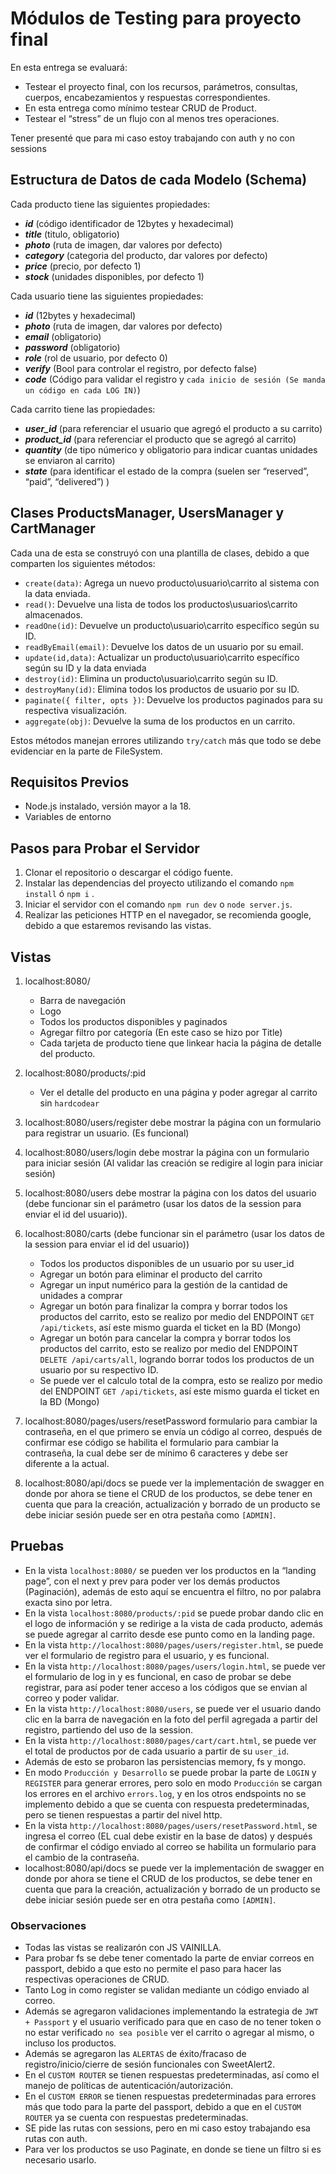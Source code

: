 # Módulos de Testing para proyecto final

En esta entrega se evaluará:

- Testear el proyecto final, con los recursos, parámetros, consultas, cuerpos, encabezamientos y respuestas correspondientes.
- En esta entrega como mínimo testear CRUD de Product.
- Testear el “stress” de un flujo con al menos tres operaciones.

Tener presenté que para mi caso estoy trabajando con auth y no con sessions

## Estructura de Datos de cada Modelo (Schema)

Cada producto tiene las siguientes propiedades:

- **_id_** (código identificador de 12bytes y hexadecimal)
- **_title_** (titulo, obligatorio)
- **_photo_** (ruta de imagen, dar valores por defecto)
- **_category_** (categoria del producto, dar valores por defecto)
- **_price_** (precio, por defecto 1)
- **_stock_** (unidades disponibles, por defecto 1)

Cada usuario tiene las siguientes propiedades:

- **_id_** (12bytes y hexadecimal)
- **_photo_** (ruta de imagen, dar valores por defecto)
- **_email_** (obligatorio)
- **_password_** (obligatorio)
- **_role_** (rol de usuario, por defecto 0)
- **_verify_** (Bool para controlar el registro, por defecto false)
- **_code_** (Código para validar el registro y `cada inicio de sesión (Se manda un código en cada LOG IN)`)

Cada carrito tiene las propiedades:

- **_user_id_** (para referenciar el usuario que agregó el producto a su carrito)
- **_product_id_** (para referenciar el producto que se agregó al carrito)
- **_quantity_** (de tipo númerico y obligatorio para indicar cuantas unidades se enviaron al carrito)
- **_state_** (para identificar el estado de la compra (suelen ser “reserved”, “paid”, “delivered”) )

## Clases ProductsManager, UsersManager y CartManager

Cada una de esta se construyó con una plantilla de clases, debido a que comparten los siguientes métodos:

- `create(data)`: Agrega un nuevo producto\usuario\carrito al sistema con la data enviada.
- `read()`: Devuelve una lista de todos los productos\usuarios\carrito almacenados.
- `readOne(id)`: Devuelve un producto\usuario\carrito específico según su ID.
- `readByEmail(email)`: Devuelve los datos de un usuario por su email.
- `update(id,data)`: Actualizar un producto\usuario\carrito específico según su ID y la data enviada
- `destroy(id)`: Elimina un producto\usuario\carrito según su ID.
- `destroyMany(id)`: Elimina todos los productos de usuario por su ID.
- `paginate({ filter, opts })`: Devuelve los productos paginados para su respectiva visualización.
- `aggregate(obj)`: Devuelve la suma de los productos en un carrito.

Estos métodos manejan errores utilizando `try/catch` más que todo se debe evidenciar en la parte de FileSystem.

## Requisitos Previos

- Node.js instalado, versión mayor a la 18.
- Variables de entorno

## Pasos para Probar el Servidor

1. Clonar el repositorio o descargar el código fuente.
2. Instalar las dependencias del proyecto utilizando el comando `npm install` ó `npm i` .
3. Iniciar el servidor con el comando `npm run dev` o `node server.js`.
4. Realizar las peticiones HTTP en el navegador, se recomienda google, debido a que estaremos revisando las vistas.

## Vistas

1. localhost:8080/

   - Barra de navegación
   - Logo
   - Todos los productos disponibles y paginados
   - Agregar filtro por categoría (En este caso se hizo por Title)
   - Cada tarjeta de producto tiene que linkear hacia la página de detalle del producto.

2. localhost:8080/products/:pid
   - Ver el detalle del producto en una página y poder agregar al carrito sin `hardcodear`
3. localhost:8080/users/register debe mostrar la página con un formulario para registrar un usuario. (Es funcional)
4. localhost:8080/users/login debe mostrar la página con un formulario para iniciar sesión (Al validar las creación se redigire al login para iniciar sesión)
5. localhost:8080/users debe mostrar la página con los datos del usuario (debe funcionar sin el parámetro (usar los datos de la session para enviar el id del usuario)).
6. localhost:8080/carts (debe funcionar sin el parámetro (usar los datos de la session para enviar el id del usuario))
   - Todos los productos disponibles de un usuario por su user_id
   - Agregar un botón para eliminar el producto del carrito
   - Agregar un input numérico para la gestión de la cantidad de unidades a comprar
   - Agregar un botón para finalizar la compra y borrar todos los productos del carrito, esto se realizo por medio del ENDPOINT `GET /api/tickets`, así este mismo guarda el ticket en la BD (Mongo)
   - Agregar un botón para cancelar la compra y borrar todos los productos del carrito, esto se realizo por medio del ENDPOINT `DELETE /api/carts/all`, logrando borrar todos los productos de un usuario por su respectivo ID.
   - Se puede ver el calculo total de la compra, esto se realizo por medio del ENDPOINT `GET /api/tickets`, así este mismo guarda el ticket en la BD (Mongo)
7. localhost:8080/pages/users/resetPassword formulario para cambiar la contraseña, en el que primero se envía un código al correo, después de confirmar ese código se habilita el formulario para cambiar la contraseña, la cual debe ser de mínimo 6 caracteres y debe ser diferente a la actual.

8. localhost:8080/api/docs se puede ver la implementación de swagger en donde por ahora se tiene el CRUD de los productos, se debe tener en cuenta que para la creación, actualización y borrado de un producto se debe iniciar sesión puede ser en otra pestaña como `[ADMIN]`.

## Pruebas

- En la vista `localhost:8080/` se pueden ver los productos en la “landing page”, con el next y prev para poder ver los demás productos (Paginación), además de esto aquí se encuentra el filtro, no por palabra exacta sino por letra.
- En la vista `localhost:8080/products/:pid` se puede probar dando clic en el logo de información y se redirige a la vista de cada producto, además se puede agregar al carrito desde ese punto como en la landing page.
- En la vista `http://localhost:8080/pages/users/register.html`, se puede ver el formulario de registro para el usuario, y es funcional.
- En la vista `http://localhost:8080/pages/users/login.html`, se puede ver el formulario de log in y es funcional, en caso de probar se debe registrar, para así poder tener acceso a los códigos que se envian al correo y poder validar.
- En la vista `http://localhost:8080/users`, se puede ver el usuario dando clic en la barra de navegación en la foto del perfil agregada a partir del registro, partiendo del uso de la session.
- En la vista `http://localhost:8080/pages/cart/cart.html`, se puede ver el total de productos por de cada usuario a partir de su `user_id`.
- Además de esto se probaron las persistencias memory, fs y mongo.
- En modo `Producción y Desarrollo` se puede probar la parte de `LOGIN` y `REGISTER` para generar errores, pero solo en modo `Producción` se cargan los errores en el archivo `errors.log`, y en los otros endspoints no se implemento debido a que se cuenta con respuesta predeterminadas, pero se tienen respuestas a partir del nivel http.
- En la vista `http://localhost:8080/pages/users/resetPassword.html`, se ingresa el correo (EL cual debe existir en la base de datos) y después de confirmar el código enviado al correo se habilita un formulario para el cambio de la contraseña.
- localhost:8080/api/docs se puede ver la implementación de swagger en donde por ahora se tiene el CRUD de los productos, se debe tener en cuenta que para la creación, actualización y borrado de un producto se debe iniciar sesión puede ser en otra pestaña como `[ADMIN]`.

### Observaciones

- Todas las vistas se realizarón con JS VAINILLA.
- Para probar fs se debe tener comentado la parte de enviar correos en passport, debido a que esto no permite el paso para hacer las respectivas operaciones de CRUD.
- Tanto Log in como register se validan mediante un código enviado al correo.
- Además se agregaron validaciones implementando la estrategia de `JWT + Passport` y el usuario verificado para que en caso de no tener token o no estar verificado `no sea posible` ver el carrito o agregar al mismo, o incluso los productos.
- Además se agregaron las `ALERTAS` de éxito/fracaso de registro/inicio/cierre de sesión funcionales con SweetAlert2.
- En el `CUSTOM ROUTER` se tienen respuestas predeterminadas, así como el manejo de políticas de autenticación/autorización.
- En el `CUSTOM ERROR` se tienen respuestas predeterminadas para errores más que todo para la parte del passport, debido a que en el `CUSTOM ROUTER` ya se cuenta con respuestas predeterminadas.
- SE pide las rutas con sessions, pero en mi caso estoy trabajando esa rutas con auth.
- Para ver los productos se uso Paginate, en donde se tiene un filtro si es necesario usarlo.
